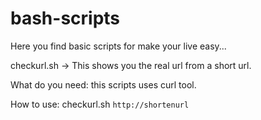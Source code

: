 # bash-scripts
Here you find basic scripts for make your live easy...


checkurl.sh
-> This shows you the real url from a short url.

What do you need: this scripts uses curl tool.

How to use: checkurl.sh `http://shortenurl`

